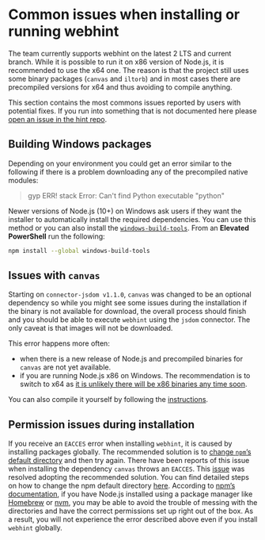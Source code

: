 # Common issues when installing or running webhint

The team currently supports webhint on the latest 2 LTS and
current branch. While it is possible to run it on x86 version of
Node.js, it is recommended to use the x64 one. The reason is that
the project still uses some binary packages (`canvas` and `iltorb`)
and in most cases there are precompiled versions for x64 and thus
avoiding to compile anything.

This section contains the most commons issues reported by users with
potential fixes. If you run into something that is not documented
here please [open an issue in the hint repo][new issue].

## Building Windows packages

Depending on your environment you could get an error similar to the
following if there is a problem downloading any of the precompiled
native modules:

> gyp ERR! stack Error: Can't find Python executable "python"

Newer versions of Node.js (10+) on Windows ask users if they want the installer
to automatically install the required dependencies. You can use this method
or you can also install the [`windows-build-tools`][windows build tools].
From an **Elevated PowerShell** run the following:

```bash
npm install --global windows-build-tools
```

## Issues with `canvas`

Starting on `connector-jsdom v1.1.0`, `canvas` was changed to be an optional
dependency so while you might see some issues during the installation if the
binary is not available for download, the overall process should finish and
you should be able to execute `webhint` using the `jsdom` connector. The only
caveat is that images will not be downloaded.

This error happens more often:

* when there is a new release of Node.js and precompiled binaries for `canvas`
  are not yet available.
* if you are running Node.js x86 on Windows. The recommendation is to switch to
  x64 as [it is unlikely there will be x86 binaries any time soon][canvas x86].

You can also compile it yourself by following the [instructions][canvas compile].

## Permission issues during installation

If you receive an `EACCES` error when installing `webhint`, it is caused
by installing packages globally. The recommended solution is to [change
`npm`’s default directory][npm change default directory] and then try
again. There have been reports of this issue when installing the
dependency `canvas` throws an `EACCES`. This [issue][permission
issue] was resolved adopting the recommended solution. You can find
detailed steps on how to change the npm default directory [here][npm
change default directory]. According to [npm’s documentation][npm use
package manager], if you have Node.js installed using a package
manager like [Homebrew][homebrew] or [nvm][nvm], you may be able to avoid
the trouble of messing with the directories and have the correct
permissions set up right out of the box. As a result, you will not
experience the error described above even if you install `webhint`
globally.

<!-- Link labels: -->

[canvas compile]: https://github.com/Automattic/node-canvas#compiling
[canvas x86]: https://github.com/node-gfx/node-canvas-prebuilt/issues/27#issuecomment-348037675
[homebrew]: https://brew.sh/
[new issue]: https://github.com/webhintio/hint/issues/new
[npm change default directory]: https://docs.npmjs.com/getting-started/fixing-npm-permissions#option-2-change-npms-default-directory-to-another-directory
[npm use package manager]: https://docs.npmjs.com/getting-started/fixing-npm-permissions#option-3-use-a-package-manager-that-takes-care-of-this-for-you
[nvm]: https://github.com/creationix/nvm
[optional canvas]: https://github.com/webhintio/hint/commit/47d51aeaa187351267f7b4cabd3f075de49d043d
[permission issue]: https://github.com/webhintio/hint/issues/308
[windows build tools]: https://www.npmjs.com/package/windows-build-tools
